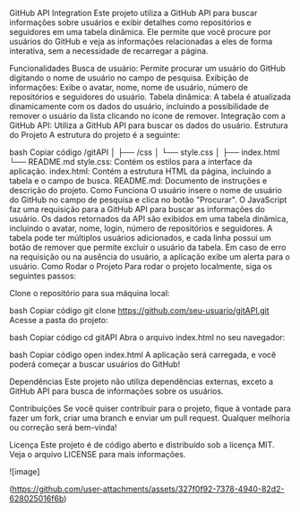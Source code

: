 GitHub API Integration
Este projeto utiliza a GitHub API para buscar informações sobre usuários e exibir detalhes como repositórios e seguidores em uma tabela dinâmica. Ele permite que você procure por usuários do GitHub e veja as informações relacionadas a eles de forma interativa, sem a necessidade de recarregar a página.

Funcionalidades
Busca de usuário: Permite procurar um usuário do GitHub digitando o nome de usuário no campo de pesquisa.
Exibição de informações: Exibe o avatar, nome, nome de usuário, número de repositórios e seguidores do usuário.
Tabela dinâmica: A tabela é atualizada dinamicamente com os dados do usuário, incluindo a possibilidade de remover o usuário da lista clicando no ícone de remover.
Integração com a GitHub API: Utiliza a GitHub API para buscar os dados do usuário.
Estrutura do Projeto
A estrutura do projeto é a seguinte:

bash
Copiar código
/gitAPI
│
├── /css
│   └── style.css
│
├── index.html
└── README.md
style.css: Contém os estilos para a interface da aplicação.
index.html: Contém a estrutura HTML da página, incluindo a tabela e o campo de busca.
README.md: Documento de instruções e descrição do projeto.
Como Funciona
O usuário insere o nome de usuário do GitHub no campo de pesquisa e clica no botão "Procurar".
O JavaScript faz uma requisição para a GitHub API para buscar as informações do usuário.
Os dados retornados da API são exibidos em uma tabela dinâmica, incluindo o avatar, nome, login, número de repositórios e seguidores.
A tabela pode ter múltiplos usuários adicionados, e cada linha possui um botão de remover que permite excluir o usuário da tabela.
Em caso de erro na requisição ou na ausência do usuário, a aplicação exibe um alerta para o usuário.
Como Rodar o Projeto
Para rodar o projeto localmente, siga os seguintes passos:

Clone o repositório para sua máquina local:

bash
Copiar código
git clone https://github.com/seu-usuario/gitAPI.git
Acesse a pasta do projeto:

bash
Copiar código
cd gitAPI
Abra o arquivo index.html no seu navegador:

bash
Copiar código
open index.html
A aplicação será carregada, e você poderá começar a buscar usuários do GitHub!

Dependências
Este projeto não utiliza dependências externas, exceto a GitHub API para busca de informações sobre os usuários.

Contribuições
Se você quiser contribuir para o projeto, fique à vontade para fazer um fork, criar uma branch e enviar um pull request. Qualquer melhoria ou correção será bem-vinda!

Licença
Este projeto é de código aberto e distribuído sob a licença MIT. Veja o arquivo LICENSE para mais informações.

![image]


(https://github.com/user-attachments/assets/327f0f92-7378-4940-82d2-628025016f6b)
